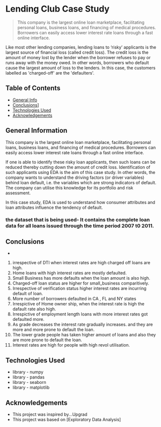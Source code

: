 # Lending Club Case Study
> This company is the largest online loan marketplace, facilitating personal loans, business loans, and financing of medical procedures.  Borrowers can easily access lower interest rate loans through a fast online interface. 

Like most other lending companies, lending loans to ‘risky’ applicants is the largest source of financial loss (called credit loss). The credit loss is the amount of money lost by the lender when the borrower refuses to pay or runs away with the money owed. In other words, borrowers who default cause the largest amount of loss to the lenders. In this case, the customers labelled as 'charged-off' are the 'defaulters'. 



## Table of Contents
* [General Info](#general-information)
* [Conclusions](#conclusions)]
* [Technologies Used](#technologies-used)
* [Acknowledgements](#acknowledgements)

<!-- You can include any other section that is pertinent to your problem -->

## General Information
This company is the largest online loan marketplace, facilitating personal loans, business loans, and financing of medical procedures. Borrowers can easily access lower interest rate loans through a fast online interface. 
 
If one is able to identify these risky loan applicants, then such loans can be reduced thereby cutting down the amount of credit loss. Identification of such applicants using EDA is the aim of this case study.
In other words, the company wants to understand the driving factors (or driver variables) behind loan default, i.e. the variables which are strong indicators of default.  The company can utilise this knowledge for its portfolio and risk assessment. 


In this case study, EDA is used to understand how consumer attributes and loan attributes influence the tendency of default.

### the dataset that is being used- It contains the complete loan data for all loans issued through the time period 2007 t0 2011.

<!-- You don't have to answer all the questions - just the ones relevant to your project. -->

## Conclusions
-
1. irrespective of DTI when interest rates are high charged off loans are high.
2. Home loans with high interest rates are mostly defaulted.
3. Small Business has more defaults when the loan amount is also high.
4. Charged-off loan status are higher for small_business comparitively.
5. Irrespective of verification status higher interest rates are incurring default of loan.
6. More number of borrowers defaulted in CA , FL and NY states
7. Irrespictive of Home owner ship, when the interest rate is high the dafault rate also high.
8. Irrespictive of employment length loans with more interest rates got defaulted more.
9. As grade decreases the interest rate gradually increases. and they are more and more prone to default the loan.
10. The lower grade people has taken higher amount of loans and also they are more prone to default the loan.
11. Interest rates are high for people with high revol utilisation.

<!-- You don't have to answer all the questions - just the ones relevant to your project. -->


## Technologies Used
- library - numpy
- library - pandas
- library - seaborn
- library - matplotlib

<!-- As the libraries versions keep on changing, it is recommended to mention the version of library used in this project -->

## Acknowledgements
- This project was inspired by...Upgrad
- This project was based on [Exploratory Data Analysis]




<!-- Optional -->
<!-- ## License -->
<!-- This project is open source and available under the [... License](). -->

<!-- You don't have to include all sections - just the one's relevant to your project -->